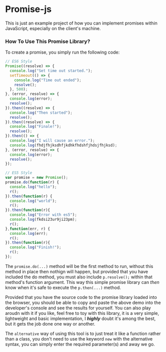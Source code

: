 # Promise-js
This is just an example project of how you can implement promises within JavaScript, especially on the client's machine. 

### How To Use This Promise Library?
To create a promise, you simply run the following code: 

```javascript
// ES6 Style 
Promise((resolve) => {
  console.log("Set time out started.");
  setTimeout(() => {
    console.log("Time out ended");
    resolve();
  }, 500);
}, (error, resolve) => {
  console.log(error);
  resolve();
}).then((resolve) => {
  console.log("Then started");
  resolve();
}).then((resolve) => {
  console.log("Finale!");
  resolve();
}).then(() => {
  console.log("I will cause an error.");
  console.log(fhdjfhjksdhfjkdhkfhdshfjhdsjfhjksd);
}, (error, resolve) => {
  console.log(error);
  resolve();
});

// ES5 Style 
var promise = new Promise();
promise.do(function(r) {
  console.log("hello");
  r();
}).then(function(r) {
  console.log("world");
  r();
}).then(function(r){
  console.log("Error with es5");
  console.log(fkdsi23ur9ji23pm);
  r();
},function(err, r) {
  console.log(err);
  r();
}).then(function(r){
  console.log("Finish!");
  r();
});
```

The ```promise.do(...)``` method will be the first method to run, without this method in place then nothign will happen, but provided that you have included the do method, you must also include ```p.resolve();``` within that method's function argument. This way this simple promise library can _then_ know when it's safe to execute the ```p.then(...)``` method. 


Provided that you have the source code to the promise library loaded into the browser, you should be able to copy and paste the above demo into the developer's console and see the results for yourself. You can also play aroudn with it if you like, feel free to toy with this library, it is a very simple, lightweight and basic implementation, I **_highly_** doubt it's among the best, but it gets the job done one way or another. 

The `alternative` way of using this tool is to just treat it like a function rather than a class, you don't need to use the keyword `new` with the alternative syntax, you can simply enter the required parameter(s) and away we go. 
